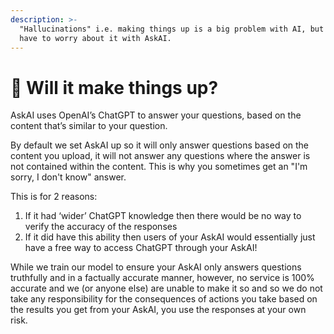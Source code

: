 ```yaml
---
description: >-
  "Hallucinations" i.e. making things up is a big problem with AI, but you don't
  have to worry about it with AskAI.
---
```


# 👃 Will it make things up?

AskAI uses OpenAI’s ChatGPT to answer your questions, based on the content that’s similar to your question.

By default we set AskAI up so it will only answer questions based on the content you upload, it will not answer any questions where the answer is not contained within the content. This is why you sometimes get an "I'm sorry, I don't know" answer.

This is for 2 reasons:

1. If it had ‘wider’ ChatGPT knowledge then there would be no way to verify the accuracy of the responses
2. If it did have this ability then users of your AskAI would essentially just have a free way to access ChatGPT through your AskAI!

While we train our model to ensure your AskAI only answers questions truthfully and in a factually accurate manner, however, no service is 100% accurate and we (or anyone else) are unable to make it so and so we do not take any responsibility for the consequences of actions you take based on the results you get from your AskAI, you use the responses at your own risk.
